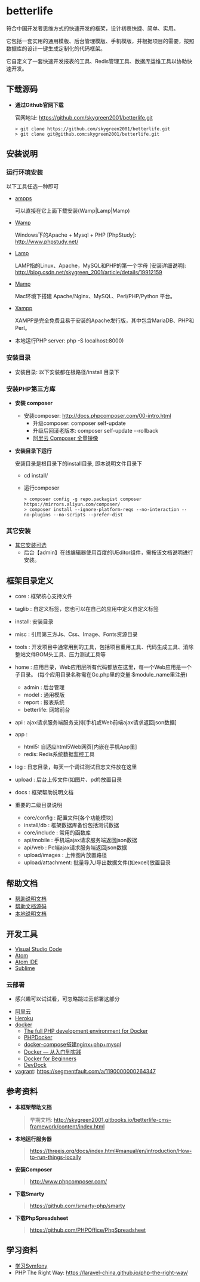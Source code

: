 # betterlife

符合中国开发者思维方式的快速开发的框架，设计初衷快捷、简单、实用。

它包括一套实用的通用模版、后台管理模版、手机模版，并根据项目的需要，按照数据库的设计一键生成定制化的代码框架。

它自定义了一套快速开发报表的工具、Redis管理工具、数据库运维工具以协助快速开发。

## 下载源码

* **通过Github官网下载**

  官网地址: https://github.com/skygreen2001/betterlife.git

  ```
  > git clone https://github.com/skygreen2001/betterlife.git
  > git clone git@github.com:skygreen2001/betterlife.git
  ```
  
## 安装说明

### 运行环境安装

  以下工具任选一种即可

  - [ampps](http://www.ampps.com)

    可以直接在它上面下载安装(Wamp|Lamp|Mamp)

  - [Wamp](http://www.wampserver.com/en/)

    Windows下的Apache + Mysql + PHP
    [PhpStudy]: http://www.phpstudy.net/

  - [Lamp](https://lamp.sh/)

    LAMP指的Linux、Apache，MySQL和PHP的第一个字母
    [安装详细说明]: http://blog.csdn.net/skygreen_2001/article/details/19912159

  - [Mamp](http://www.mamp.info/en/)

    Mac环境下搭建 Apache/Nginx、MySQL、Perl/PHP/Python 平台。

  - [Xampp](https://www.apachefriends.org/zh_cn/index.html)

    XAMPP是完全免费且易于安装的Apache发行版，其中包含MariaDB、PHP和Perl。

  - 本地运行PHP server: php -S localhost:8000)

### 安装目录

  - 安装目录: 以下安装都在根路径/install 目录下

### 安装PHP第三方库

* **安装 composer**

  - 安装composer: http://docs.phpcomposer.com/00-intro.html
    - 升级composer: composer self-update
    - 升级后回滚老版本: composer self-update --rollback 
    - [阿里云 Composer 全量镜像](https://developer.aliyun.com/composer)

* **安装目录下运行**

  安装目录是根目录下的install目录, 即本说明文件目录下
  - cd install/

  - 运行composer

    ```
    > composer config -g repo.packagist composer https://mirrors.aliyun.com/composer/
    > composer install --ignore-platform-reqs --no-interaction --no-plugins --no-scripts --prefer-dist
    ```

### 其它安装

  - [其它安装可选](install/README.md)
    - 后台【admin】在线编辑器使用百度的UEditor组件，需按该文档说明进行安装。

## 框架目录定义

  - core   : 框架核心支持文件
  - taglib : 自定义标签，您也可以在自己的应用中定义自定义标签
  - install: 安装目录
  - misc   : 引用第三方Js、Css、Image、Fonts资源目录
  - tools  : 开发项目中通常用到的工具，包括项目重用工具、代码生成工具、消除整站文件BOM头工具、压力测试工具等
  - home   : 应用目录，Web应用层所有代码都放在这里，每一个Web应用是一个子目录。
             (每个应用目录名称需在Gc.php里的变量:$module_name里注册)
    - admin     : 后台管理
    - model     : 通用模版
    - report    : 报表系统
    - betterlife: 网站前台
  - api    : ajax请求服务端服务支持[手机或Web前端ajax请求返回json数据]
  - app    :
    - html5: 自适应html5Web网页[内嵌在手机App里]
    - redis: Redis系统数据监控工具
  - log    : 日志目录，每天一个调试测试日志文件放在这里
  - upload : 后台上传文件(如图片、pdf)放置目录    
  - docs   : 框架帮助说明文档

  - 重要的二级目录说明
    - core/config      : 配置文件[各个功能模块]
    - install/db       : 框架数据库备份包括测试数据
    - core/include     : 常用的函数库
    - api/mobile       : 手机端ajax请求服务端返回json数据
    - api/web          : Pc端ajax请求服务端返回json数据
    - upload/images    : 上传图片放置路径
    - upload/attachment: 批量导入/导出数据文件(如excel)放置目录

## 帮助文档

* [帮助说明文档](https://skygreen2001.github.io/betterlife.gitbook/)
* [帮助文档源码](https://github.com/skygreen2001/betterlife.gitbook)
* [本地说明文档](docs/)


## 开发工具

* [Visual Studio Code](https://code.visualstudio.com/)
* [Atom](https://atom.io)
* [Atom IDE](https://ide.atom.io/)
* [Sublime](http://www.sublimetext.com)

### 云部署

- 感兴趣可以试试看，可忽略跳过云部署这部分

* [阿里云](https://market.aliyun.com/developer)
* [Heroku](https://devcenter.heroku.com/categories/php)
* [docker](https://docs.docker.com)
  * [The full PHP development environment for Docker](http://laradock.io)
  * [PHPDocker](https://phpdocker.io/)
  * [docker-compose搭建nginx+php+mysql](https://github.com/kkmike999/docker-compose-php-nginx-mysql)
  * [Docker — 从入门到实践](https://yeasy.gitbooks.io/docker_practice/content/)
  * [Docker for Beginners](https://github.com/docker/labs/tree/master/beginner/)
  * [DevDock](https://github.com/iMacken/DevDock)
* [vagrant](https://app.vagrantup.com/laravel/boxes/homestead-7): https://segmentfault.com/a/1190000000264347

## 参考资料

* **本框架帮助文档**
  > 早期文档: http://skygreen2001.gitbooks.io/betterlife-cms-framework/content/index.html
* **本地运行服务器**
  > https://threejs.org/docs/index.html#manual/en/introduction/How-to-run-things-locally
* **安装Composer**
  > http://www.phpcomposer.com/
* **下载Smarty**
  > https://github.com/smarty-php/smarty
* **下载PhpSpreadsheet**
  > https://github.com/PHPOffice/PhpSpreadsheet

## 学习资料

- [学习Symfony](docs/learn/SYMFONY.md)
- PHP The Right Way: https://laravel-china.github.io/php-the-right-way/
